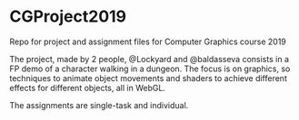 # CGProject2019
Repo for project and assignment files for Computer Graphics course 2019

The project, made by 2 people, @Lockyard and @baldasseva consists in a FP demo of a character walking in a dungeon. The focus is on graphics, so techniques to animate object movements and shaders to achieve different effects for different objects, all in WebGL.

The assignments are single-task and individual.
